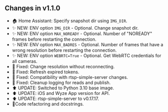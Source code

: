 ## Changes in v1.1.0

- 🏠 Home Assistant: Specify snapshot dir using `IMG_DIR`.
- ✨ NEW: ENV option `IMG_DIR` - Optional. Change snapshot dir.
- ✨ NEW: ENV option `MAX_NOREADY` - Optional. Number of "NOREADY" frames before restarting the connection.
- ✨ NEW: ENV option `MAX_BADRES` - Optional. Number of frames that have a wrong resolution before restarting the connection.
- ✨ NEW: ENV option `WEBRTC=True` - Optional. Get WebRTC credentials for all cameras.
- 🔨 Fixed: Change resolution without reconnecting.
- 🔨 Fixed: Refresh expired tokens.
- 🔨 Fixed: Compatibility with rtsp-simple-server changes.
- 🔨 Fixed: Cleanup logging for reads and publish.
- ⬆️ UPDATE: Switched to Python 3.10 base image.
- ⬆️ UPDATE: iOS and Wyze App version for API.
- ⬆️ UPDATE: rtsp-simple-server to v0.17.17.
- 🧹Code refactoring and docstrings.

